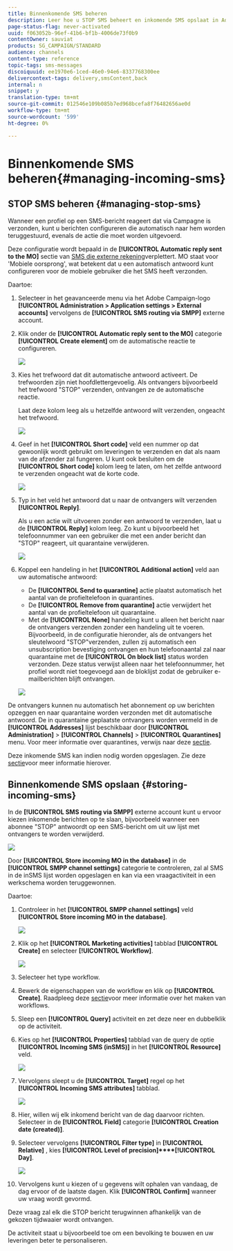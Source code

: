 ```yaml
---
title: Binnenkomende SMS beheren
description: Leer hoe u STOP SMS beheert en inkomende SMS opslaat in Adobe Campaign.
page-status-flag: never-activated
uuid: f063052b-96ef-41b6-bf1b-4006de73f0b9
contentOwner: sauviat
products: SG_CAMPAIGN/STANDARD
audience: channels
content-type: reference
topic-tags: sms-messages
discoiquuid: ee1970e6-1ced-46e0-94e6-8337768300ee
delivercontext-tags: delivery,smsContent,back
internal: n
snippet: y
translation-type: tm+mt
source-git-commit: 012546e109b085b7ed968bcefa8f76482656ae0d
workflow-type: tm+mt
source-wordcount: '599'
ht-degree: 0%

---
```



# Binnenkomende SMS beheren{#managing-incoming-sms}

## STOP SMS beheren {#managing-stop-sms}

Wanneer een profiel op een SMS-bericht reageert dat via Campagne is verzonden, kunt u berichten configureren die automatisch naar hem worden teruggestuurd, evenals de actie die moet worden uitgevoerd.

Deze configuratie wordt bepaald in de **[!UICONTROL Automatic reply sent to the MO]** sectie van [SMS die externe rekening](../../administration/using/configuring-sms-channel.md#defining-an-sms-routing)verplettert. MO staat voor &#39;Mobiele oorsprong&#39;, wat betekent dat u een automatisch antwoord kunt configureren voor de mobiele gebruiker die het SMS heeft verzonden.

Daartoe:

1. Selecteer in het geavanceerde menu via het Adobe Campaign-logo **[!UICONTROL Administration > Application settings > External accounts]** vervolgens de **[!UICONTROL SMS routing via SMPP]** externe account.
1. Klik onder de **[!UICONTROL Automatic reply sent to the MO]** categorie **[!UICONTROL Create element]** om de automatische reactie te configureren.

   ![](assets/sms_mo_1.png)

1. Kies het trefwoord dat dit automatische antwoord activeert. De trefwoorden zijn niet hoofdlettergevoelig. Als ontvangers bijvoorbeeld het trefwoord &quot;STOP&quot; verzenden, ontvangen ze de automatische reactie.

   Laat deze kolom leeg als u hetzelfde antwoord wilt verzenden, ongeacht het trefwoord.

   ![](assets/sms_mo_2.png)

1. Geef in het **[!UICONTROL Short code]** veld een nummer op dat gewoonlijk wordt gebruikt om leveringen te verzenden en dat als naam van de afzender zal fungeren. U kunt ook besluiten om de **[!UICONTROL Short code]** kolom leeg te laten, om het zelfde antwoord te verzenden ongeacht wat de korte code.

   ![](assets/sms_mo_4.png)

1. Typ in het veld het antwoord dat u naar de ontvangers wilt verzenden **[!UICONTROL Reply]**.

   Als u een actie wilt uitvoeren zonder een antwoord te verzenden, laat u de **[!UICONTROL Reply]** kolom leeg. Zo kunt u bijvoorbeeld het telefoonnummer van een gebruiker die met een ander bericht dan &quot;STOP&quot; reageert, uit quarantaine verwijderen.

   ![](assets/sms_mo_3.png)

1. Koppel een handeling in het **[!UICONTROL Additional action]** veld aan uw automatische antwoord:

   * De **[!UICONTROL Send to quarantine]** actie plaatst automatisch het aantal van de profieltelefoon in quarantines.
   * De **[!UICONTROL Remove from quarantine]** actie verwijdert het aantal van de profieltelefoon uit quarantaine.
   * Met de **[!UICONTROL None]** handeling kunt u alleen het bericht naar de ontvangers verzenden zonder een handeling uit te voeren.
   Bijvoorbeeld, in de configuratie hieronder, als de ontvangers het sleutelwoord &quot;STOP&quot;verzenden, zullen zij automatisch een unsubscription bevestiging ontvangen en hun telefoonaantal zal naar quarantaine met de **[!UICONTROL On block list]** status worden verzonden. Deze status verwijst alleen naar het telefoonnummer, het profiel wordt niet toegevoegd aan de bloklijst zodat de gebruiker e-mailberichten blijft ontvangen.

   ![](assets/sms_mo.png)

De ontvangers kunnen nu automatisch het abonnement op uw berichten opzeggen en naar quarantaine worden verzonden met dit automatische antwoord. De in quarantaine geplaatste ontvangers worden vermeld in de **[!UICONTROL Addresses]** lijst beschikbaar door **[!UICONTROL Administration]** > **[!UICONTROL Channels]** > **[!UICONTROL Quarantines]** menu. Voor meer informatie over quarantines, verwijs naar deze [sectie](../../sending/using/understanding-quarantine-management.md).

Deze inkomende SMS kan indien nodig worden opgeslagen. Zie deze [sectie](#storing-incoming-sms)voor meer informatie hierover.

## Binnenkomende SMS opslaan {#storing-incoming-sms}

In de **[!UICONTROL SMS routing via SMPP]** externe account kunt u ervoor kiezen inkomende berichten op te slaan, bijvoorbeeld wanneer een abonnee &quot;STOP&quot; antwoordt op een SMS-bericht om uit uw lijst met ontvangers te worden verwijderd.

![](assets/sms_config_mo_1.png)

Door **[!UICONTROL Store incoming MO in the database]** in de **[!UICONTROL SMPP channel settings]** categorie te controleren, zal al SMS in de inSMS lijst worden opgeslagen en kan via een vraagactiviteit in een werkschema worden teruggewonnen.

Daartoe:

1. Controleer in het **[!UICONTROL SMPP channel settings]** veld **[!UICONTROL Store incoming MO in the database]**.

   ![](assets/sms_config_mo_2.png)

1. Klik op het **[!UICONTROL Marketing activities]** tabblad **[!UICONTROL Create]** en selecteer **[!UICONTROL Workflow]**.

   ![](assets/sms_config_mo_3.png)

1. Selecteer het type workflow.
1. Bewerk de eigenschappen van de workflow en klik op **[!UICONTROL Create]**. Raadpleeg deze [sectie](../../automating/using/building-a-workflow.md)voor meer informatie over het maken van workflows.
1. Sleep een **[!UICONTROL Query]** activiteit en zet deze neer en dubbelklik op de activiteit.
1. Kies op het **[!UICONTROL Properties]** tabblad van de query de optie **[!UICONTROL Incoming SMS (inSMS)]** in het **[!UICONTROL Resource]** veld.

   ![](assets/sms_config_mo_4.png)

1. Vervolgens sleept u de **[!UICONTROL Target]** regel op het **[!UICONTROL Incoming SMS attributes]** tabblad.

   ![](assets/sms_config_mo_5.png)

1. Hier, willen wij elk inkomend bericht van de dag daarvoor richten. Selecteer in de **[!UICONTROL Field]** categorie **[!UICONTROL Creation date (created)]**.
1. Selecteer vervolgens **[!UICONTROL Filter type]** in **[!UICONTROL Relative]** , kies **[!UICONTROL Level of precision]****[!UICONTROL Day]**.

   ![](assets/sms_config_mo_6.png)

1. Vervolgens kunt u kiezen of u gegevens wilt ophalen van vandaag, de dag ervoor of de laatste dagen. Klik **[!UICONTROL Confirm]** wanneer uw vraag wordt gevormd.

Deze vraag zal elk die STOP bericht terugwinnen afhankelijk van de gekozen tijdwaaier wordt ontvangen.

De activiteit staat u bijvoorbeeld toe om een bevolking te bouwen en uw leveringen beter te personaliseren.
